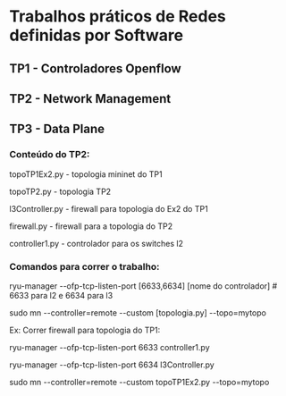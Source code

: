 # Trabalhos práticos de Redes definidas por Software

## TP1 - Controladores Openflow

## TP2 - Network Management

## TP3 - Data Plane

### Conteúdo do TP2:

topoTP1Ex2.py - topologia mininet do TP1

topoTP2.py  - topologia TP2

l3Controller.py - firewall para topologia do Ex2 do TP1

firewall.py - firewall para a topologia do TP2

controller1.py - controlador para os switches l2


 ### Comandos para correr o trabalho:

ryu-manager --ofp-tcp-listen-port [6633,6634] [nome do controlador]  # 6633 para l2 e 6634 para l3


sudo mn --controller=remote --custom [topologia.py] --topo=mytopo


Ex: Correr firewall para topologia do TP1:

ryu-manager --ofp-tcp-listen-port 6633 controller1.py

ryu-manager --ofp-tcp-listen-port 6634 l3Controller.py

sudo mn --controller=remote --custom topoTP1Ex2.py --topo=mytopo



